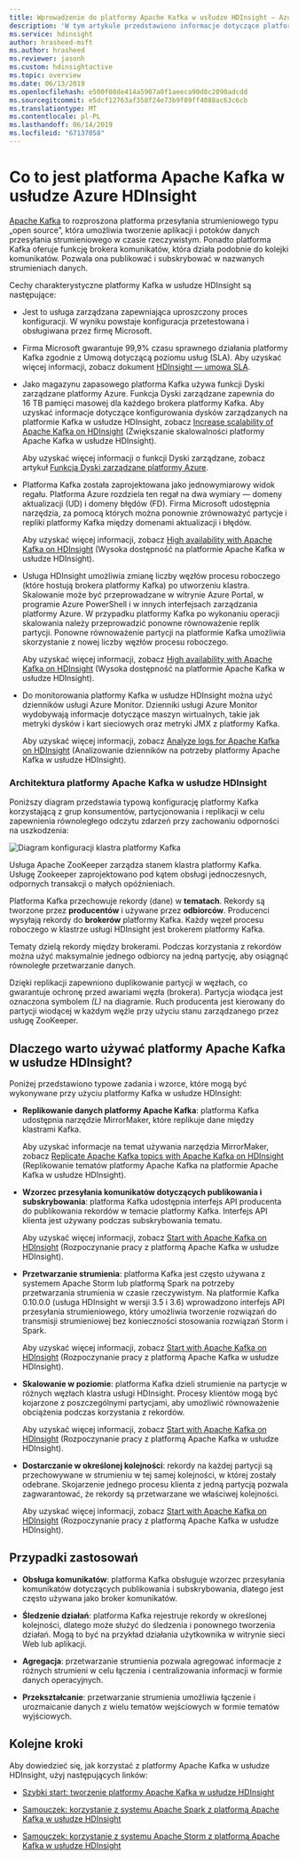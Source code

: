 ```yaml
---
title: Wprowadzenie do platformy Apache Kafka w usłudze HDInsight — Azure
description: 'W tym artykule przedstawiono informacje dotyczące platformy Apache Kafka w usłudze HDInsight: Artykuł zawiera opis platformy, opis jej działania oraz informacje o tym, gdzie można znaleźć przykłady i informacje ułatwiające rozpoczęcie pracy.'
ms.service: hdinsight
author: hrasheed-msft
ms.author: hrasheed
ms.reviewer: jasonh
ms.custom: hdinsightactive
ms.topic: overview
ms.date: 06/13/2019
ms.openlocfilehash: e500f08de414a5907a0f1aeeca90d8c2090adcdd
ms.sourcegitcommit: e5dcf12763af358f24e73b9f89ff4088ac63c6cb
ms.translationtype: MT
ms.contentlocale: pl-PL
ms.lasthandoff: 06/14/2019
ms.locfileid: "67137058"
---
```

# <a name="what-is-apache-kafka-in-azure-hdinsight"></a>Co to jest platforma Apache Kafka w usłudze Azure HDInsight

[Apache Kafka](https://kafka.apache.org) to rozproszona platforma przesyłania strumieniowego typu „open source”, która umożliwia tworzenie aplikacji i potoków danych przesyłania strumieniowego w czasie rzeczywistym. Ponadto platforma Kafka oferuje funkcję brokera komunikatów, która działa podobnie do kolejki komunikatów. Pozwala ona publikować i subskrybować w nazwanych strumieniach danych. 

Cechy charakterystyczne platformy Kafka w usłudze HDInsight są następujące:

* Jest to usługa zarządzana zapewniająca uproszczony proces konfiguracji. W wyniku powstaje konfiguracja przetestowana i obsługiwana przez firmę Microsoft.

* Firma Microsoft gwarantuje 99,9% czasu sprawnego działania platformy Kafka zgodnie z Umową dotyczącą poziomu usług (SLA). Aby uzyskać więcej informacji, zobacz dokument [HDInsight — umowa SLA](https://azure.microsoft.com/support/legal/sla/hdinsight/v1_0/).

* Jako magazynu zapasowego platforma Kafka używa funkcji Dyski zarządzane platformy Azure. Funkcja Dyski zarządzane zapewnia do 16 TB pamięci masowej dla każdego brokera platformy Kafka. Aby uzyskać informacje dotyczące konfigurowania dysków zarządzanych na platformie Kafka w usłudze HDInsight, zobacz [Increase scalability of Apache Kafka on HDInsight](apache-kafka-scalability.md) (Zwiększanie skalowalności platformy Apache Kafka w usłudze HDInsight).

    Aby uzyskać więcej informacji o funkcji Dyski zarządzane, zobacz artykuł [Funkcja Dyski zarządzane platformy Azure](../../virtual-machines/windows/managed-disks-overview.md).

* Platforma Kafka została zaprojektowana jako jednowymiarowy widok regału. Platforma Azure rozdziela ten regał na dwa wymiary — domeny aktualizacji (UD) i domeny błędów (FD). Firma Microsoft udostępnia narzędzia, za pomocą których można ponownie zrównoważyć partycje i repliki platformy Kafka między domenami aktualizacji i błędów. 

    Aby uzyskać więcej informacji, zobacz [High availability with Apache Kafka on HDInsight](apache-kafka-high-availability.md) (Wysoka dostępność na platformie Apache Kafka w usłudze HDInsight).

* Usługa HDInsight umożliwia zmianę liczby węzłów procesu roboczego (które hostują brokera platformy Kafka) po utworzeniu klastra. Skalowanie może być przeprowadzane w witrynie Azure Portal, w programie Azure PowerShell i w innych interfejsach zarządzania platformy Azure. W przypadku platformy Kafka po wykonaniu operacji skalowania należy przeprowadzić ponowne równoważenie replik partycji. Ponowne równoważenie partycji na platformie Kafka umożliwia skorzystanie z nowej liczby węzłów procesu roboczego.

    Aby uzyskać więcej informacji, zobacz [High availability with Apache Kafka on HDInsight](apache-kafka-high-availability.md) (Wysoka dostępność na platformie Apache Kafka w usłudze HDInsight).

* Do monitorowania platformy Kafka w usłudze HDInsight można użyć dzienników usługi Azure Monitor. Dzienniki usługi Azure Monitor wydobywają informacje dotyczące maszyn wirtualnych, takie jak metryki dysków i kart sieciowych oraz metryki JMX z platformy Kafka.

    Aby uzyskać więcej informacji, zobacz [Analyze logs for Apache Kafka on HDInsight](apache-kafka-log-analytics-operations-management.md) (Analizowanie dzienników na potrzeby platformy Apache Kafka w usłudze HDInsight).

### <a name="apache-kafka-on-hdinsight-architecture"></a>Architektura platformy Apache Kafka w usłudze HDInsight

Poniższy diagram przedstawia typową konfigurację platformy Kafka korzystającą z grup konsumentów, partycjonowania i replikacji w celu zapewnienia równoległego odczytu zdarzeń przy zachowaniu odporności na uszkodzenia:

![Diagram konfiguracji klastra platformy Kafka](./media/apache-kafka-introduction/kafka-cluster.png)

Usługa Apache ZooKeeper zarządza stanem klastra platformy Kafka. Usługę Zookeeper zaprojektowano pod kątem obsługi jednoczesnych, odpornych transakcji o małych opóźnieniach. 

Platforma Kafka przechowuje rekordy (dane) w **tematach**. Rekordy są tworzone przez **producentów** i używane przez **odbiorców**. Producenci wysyłają rekordy do **brokerów** platformy Kafka. Każdy węzeł procesu roboczego w klastrze usługi HDInsight jest brokerem platformy Kafka. 

Tematy dzielą rekordy między brokerami. Podczas korzystania z rekordów można użyć maksymalnie jednego odbiorcy na jedną partycję, aby osiągnąć równoległe przetwarzanie danych.

Dzięki replikacji zapewniono duplikowanie partycji w węzłach, co gwarantuje ochronę przed awariami węzła (brokera). Partycja wiodąca jest oznaczona symbolem *(L)* na diagramie. Ruch producenta jest kierowany do partycji wiodącej w każdym węźle przy użyciu stanu zarządzanego przez usługę ZooKeeper.

## <a name="why-use-apache-kafka-on-hdinsight"></a>Dlaczego warto używać platformy Apache Kafka w usłudze HDInsight?

Poniżej przedstawiono typowe zadania i wzorce, które mogą być wykonywane przy użyciu platformy Kafka w usłudze HDInsight:

* **Replikowanie danych platformy Apache Kafka**: platforma Kafka udostępnia narzędzie MirrorMaker, które replikuje dane między klastrami Kafka.

    Aby uzyskać informacje na temat używania narzędzia MirrorMaker, zobacz [Replicate Apache Kafka topics with Apache Kafka on HDInsight](apache-kafka-mirroring.md) (Replikowanie tematów platformy Apache Kafka na platformie Apache Kafka w usłudze HDInsight).

* **Wzorzec przesyłania komunikatów dotyczących publikowania i subskrybowania**: platforma Kafka udostępnia interfejs API producenta do publikowania rekordów w temacie platformy Kafka. Interfejs API klienta jest używany podczas subskrybowania tematu.

    Aby uzyskać więcej informacji, zobacz [Start with Apache Kafka on HDInsight](apache-kafka-get-started.md) (Rozpoczynanie pracy z platformą Apache Kafka w usłudze HDInsight).

* **Przetwarzanie strumienia**: platforma Kafka jest często używana z systemem Apache Storm lub platformą Spark na potrzeby przetwarzania strumienia w czasie rzeczywistym. Na platformie Kafka 0.10.0.0 (usługa HDInsight w wersji 3.5 i 3.6) wprowadzono interfejs API przesyłania strumieniowego, który umożliwia tworzenie rozwiązań do transmisji strumieniowej bez konieczności stosowania rozwiązań Storm i Spark.

    Aby uzyskać więcej informacji, zobacz [Start with Apache Kafka on HDInsight](apache-kafka-get-started.md) (Rozpoczynanie pracy z platformą Apache Kafka w usłudze HDInsight).

* **Skalowanie w poziomie**: platforma Kafka dzieli strumienie na partycje w różnych węzłach klastra usługi HDInsight. Procesy klientów mogą być kojarzone z poszczególnymi partycjami, aby umożliwić równoważenie obciążenia podczas korzystania z rekordów.

    Aby uzyskać więcej informacji, zobacz [Start with Apache Kafka on HDInsight](apache-kafka-get-started.md) (Rozpoczynanie pracy z platformą Apache Kafka w usłudze HDInsight).

* **Dostarczanie w określonej kolejności**: rekordy na każdej partycji są przechowywane w strumieniu w tej samej kolejności, w której zostały odebrane. Skojarzenie jednego procesu klienta z jedną partycją pozwala zagwarantować, że rekordy są przetwarzane we właściwej kolejności.

    Aby uzyskać więcej informacji, zobacz [Start with Apache Kafka on HDInsight](apache-kafka-get-started.md) (Rozpoczynanie pracy z platformą Apache Kafka w usłudze HDInsight).

## <a name="use-cases"></a>Przypadki zastosowań

* **Obsługa komunikatów**: platforma Kafka obsługuje wzorzec przesyłania komunikatów dotyczących publikowania i subskrybowania, dlatego jest często używana jako broker komunikatów.

* **Śledzenie działań**: platforma Kafka rejestruje rekordy w określonej kolejności, dlatego może służyć do śledzenia i ponownego tworzenia działań. Mogą to być na przykład działania użytkownika w witrynie sieci Web lub aplikacji.

* **Agregacja**: przetwarzanie strumienia pozwala agregować informacje z różnych strumieni w celu łączenia i centralizowania informacji w formie danych operacyjnych.

* **Przekształcanie**: przetwarzanie strumienia umożliwia łączenie i urozmaicanie danych z wielu tematów wejściowych w formie tematów wyjściowych.

## <a name="next-steps"></a>Kolejne kroki

Aby dowiedzieć się, jak korzystać z platformy Apache Kafka w usłudze HDInsight, użyj następujących linków:

* [Szybki start: tworzenie platformy Apache Kafka w usłudze HDInsight](apache-kafka-get-started.md)

* [Samouczek: korzystanie z systemu Apache Spark z platformą Apache Kafka w usłudze HDInsight](../hdinsight-apache-spark-with-kafka.md)

* [Samouczek: korzystanie z systemu Apache Storm z platformą Apache Kafka w usłudze HDInsight](../hdinsight-apache-storm-with-kafka.md)
